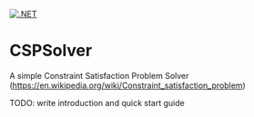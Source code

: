 [![.NET](https://github.com/ChrisUnsworth/CSPSolver/actions/workflows/dotnet.yml/badge.svg)](https://github.com/ChrisUnsworth/CSPSolver/actions/workflows/dotnet.yml)

# CSPSolver
A simple Constraint Satisfaction Problem Solver (https://en.wikipedia.org/wiki/Constraint_satisfaction_problem)

TODO: write introduction and quick start guide
